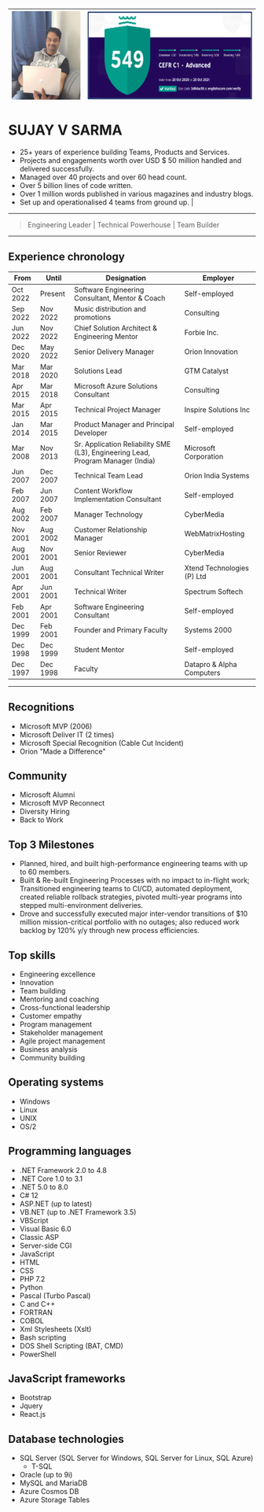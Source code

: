 <img src="profile.jpg" height="180" width="180" /> | <img src="EnglishScore.png" height="180" />
---|---

# SUJAY V SARMA
- 25+ years of experience building Teams, Products and Services.
- Projects and engagements worth over USD $ 50 million handled and delivered successfully.
- Managed over 40 projects and over 60 head count.
- Over 5 billion lines of code written.
- Over 1 million words published in various magazines and industry blogs.
- Set up and operationalised 4 teams from ground up. | 
---
> Engineering Leader | Technical Powerhouse | Team Builder
---

## Experience chronology
From | Until | Designation | Employer
-----|-------|-------------|-----------------
Oct 2022 | Present  | Software Engineering Consultant, Mentor & Coach | Self-employed
Sep 2022 | Nov 2022 | Music distribution and promotions | Consulting
Jun 2022 | Nov 2022 | Chief Solution Architect & Engineering Mentor | Forbie Inc.
Dec 2020 | May 2022 | Senior Delivery Manager | Orion Innovation
Mar 2018 | Mar 2020 | Solutions Lead | GTM Catalyst
Apr 2015 | Mar 2018 | Microsoft Azure Solutions Consultant | Consulting
Mar 2015 | Apr 2015 | Technical Project Manager | Inspire Solutions Inc
Jan 2014 | Mar 2015 | Product Manager and Principal Developer | Self-employed
Mar 2008 | Nov 2013 | Sr. Application Reliability SME (L3), Engineering Lead, Program Manager (India) | Microsoft Corporation
Jun 2007 | Dec 2007 | Technical Team Lead | Orion India Systems
Feb 2007 | Jun 2007 | Content Workflow Implementation Consultant | Self-employed
Aug 2002 | Feb 2007 | Manager Technology | CyberMedia
Nov 2001 | Aug 2002 | Customer Relationship Manager | WebMatrixHosting
Aug 2001 | Nov 2001 | Senior Reviewer | CyberMedia
Jun 2001 | Aug 2001 | Consultant Technical Writer | Xtend Technologies (P) Ltd
Apr 2001 | Jun 2001 | Technical Writer | Spectrum Softech
Feb 2001 | Apr 2001 | Software Engineering Consultant | Self-employed
Dec 1999 | Feb 2001 | Founder and Primary Faculty | Systems 2000
Dec 1998 | Dec 1999 | Student Mentor | Self-employed
Dec 1997 | Dec 1998 | Faculty | Datapro & Alpha Computers

---

## Recognitions
- Microsoft MVP (2006)
- Microsoft Deliver IT (2 times)
- Microsoft Special Recognition (Cable Cut Incident)
- Orion "Made a Difference"

## Community
- Microsoft Alumni
- Microsoft MVP Reconnect
- Diversity Hiring
- Back to Work

## Top 3 Milestones

- Planned, hired, and built high-performance engineering teams with up to 60 members.
- Built & Re-built Engineering Processes with no impact to in-flight work; Transitioned engineering teams to CI/CD, automated deployment, created reliable rollback strategies, pivoted multi-year programs into stepped multi-environment deliveries.
- Drove and successfully executed major inter-vendor transitions of $10 million mission-critical portfolio with no outages; also reduced work backlog by 120% y/y through new process efficiencies.

## Top skills
- Engineering excellence
- Innovation
- Team building
- Mentoring and coaching
- Cross-functional leadership
- Customer empathy
- Program management
- Stakeholder management
- Agile project management
- Business analysis
- Community building

## Operating systems
- Windows
- Linux
- UNIX
- OS/2

## Programming languages
- .NET Framework 2.0 to 4.8
- .NET Core 1.0 to 3.1
- .NET 5.0 to 8.0
- C# 12
- ASP.NET (up to latest)
- VB.NET (up to .NET Framework 3.5)
- VBScript
- Visual Basic 6.0
- Classic ASP
- Server-side CGI
- JavaScript
- HTML
- CSS
- PHP 7.2
- Python
- Pascal (Turbo Pascal)
- C and C++
- FORTRAN
- COBOL
- Xml Stylesheets (Xslt)
- Bash scripting
- DOS Shell Scripting (BAT, CMD)
- PowerShell

## JavaScript frameworks
- Bootstrap
- Jquery
- React.js

## Database technologies
- SQL Server (SQL Server for Windows, SQL Server for Linux, SQL Azure)
  - T-SQL
- Oracle (up to 9i)
- MySQL and MariaDB
- Azure Cosmos DB
- Azure Storage Tables
